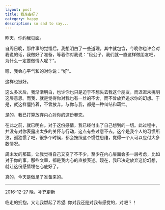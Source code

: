 ```yaml
---
layout: post
title: 我准备好了
category: happy
description: so sad to say...
---
```


昨天，你约我见面。

自周日晚，那件事的觉悟后，我想明白了一些道理。其中就包含，今晚你也许会对我说的话，我做好了准备，等着你对我说：“段公子，我们就一直这样做朋友吧，为什么一定要做情人呢？”。

嗯，我会心平气和的对你说：“好”。

这样也挺好。

这么多次后，我渐渐明白，也许你也只是迫于不想失去我这个朋友，而迟迟未挑明这层意思。而我，就是觉得你对我也有一丝的不舍，而不曾放弃追求你的幻想。于是，就这样僵持着，不曾放弃。与你与我，都是一种纠结和羁绊。

是的，我已打算放弃内心对你的这份眷恋。

在此之前，就已明白。对于这份感情，我已经付出了自己想到的一切。此过程中，并没有对你表露出太多的关怀与行动，这点有些过意不去。这个是我个人的习惯所致，孤独惯了吧，很多个时候，都会按照这个惯性思维，觉得一个人可以应付大多数情况。

周末发的那篇，让我觉得自己又变了不不少，至少在内心层面会多一层考虑，比如对于你的事。那些文章，都是我内心的直接表述。现在，我已决定放弃这份幻想，就让这份感情埋在心底好了。

真的，今天是做足了准备来的。

----

2016-12-27 晚，补充更新

临走的拥抱，又让我燃起了希望: 你对我还是对我有感觉的，对吧？！




